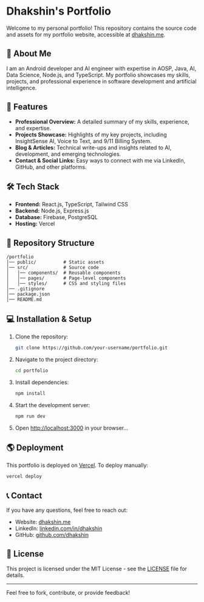 # Dhakshin's Portfolio

Welcome to my personal portfolio! This repository contains the source code and assets for my portfolio website, accessible at [dhakshin.me](https://dhakshin.me).

## 🚀 About Me
I am an Android developer and AI engineer with expertise in AOSP, Java, AI, Data Science, Node.js, and TypeScript. My portfolio showcases my skills, projects, and professional experience in software development and artificial intelligence.

## 📌 Features
- **Professional Overview:** A detailed summary of my skills, experience, and expertise.
- **Projects Showcase:** Highlights of my key projects, including InsightSense AI, Voice to Text, and 9/11 Billing System.
- **Blog & Articles:** Technical write-ups and insights related to AI, development, and emerging technologies.
- **Contact & Social Links:** Easy ways to connect with me via LinkedIn, GitHub, and other platforms.

## 🛠️ Tech Stack
- **Frontend:** React.js, TypeScript, Tailwind CSS
- **Backend:** Node.js, Express.js
- **Database:** Firebase, PostgreSQL
- **Hosting:** Vercel

## 📂 Repository Structure
```
/portfolio
│── public/          # Static assets
│── src/             # Source code
│   │── components/  # Reusable components
│   │── pages/       # Page-level components
│   │── styles/      # CSS and styling files
│── .gitignore
│── package.json
│── README.md
```

## 💻 Installation & Setup
1. Clone the repository:
   ```sh
   git clone https://github.com/your-username/portfolio.git
   ```
2. Navigate to the project directory:
   ```sh
   cd portfolio
   ```
3. Install dependencies:
   ```sh
   npm install
   ```
4. Start the development server:
   ```sh
   npm run dev
   ```
5. Open [http://localhost:3000](http://localhost:3000) in your browser...

## 🌎 Deployment
This portfolio is deployed on [Vercel](https://vercel.com/). To deploy manually:
```sh
vercel deploy
```

## 📞 Contact
If you have any questions, feel free to reach out:
- Website: [dhakshin.me](https://dhakshin.me)
- LinkedIn: [linkedin.com/in/dhakshin](https://www.linkedin.com/in/dhakshin)
- GitHub: [github.com/dhakshin](https://github.com/dhakshin)

## 📜 License
This project is licensed under the MIT License - see the [LICENSE](LICENSE) file for details.

---

Feel free to fork, contribute, or provide feedback!


